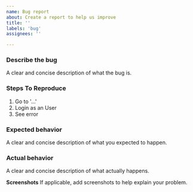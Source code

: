 ```yaml
---
name: Bug report
about: Create a report to help us improve
title: ''
labels: 'bug'
assignees: ''

---
```


### Describe the bug
A clear and concise description of what the bug is.


### Steps To Reproduce

1. Go to '...'
2. Login as an User
3. See error

### Expected behavior
A clear and concise description of what you expected to happen.

### Actual behavior
A clear and concise description of what actually happens.

**Screenshots**
If applicable, add screenshots to help explain your problem.
